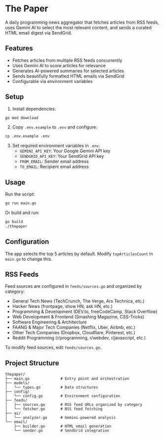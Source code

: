 # The Paper

A daily programming news aggregator that fetches articles from RSS feeds, uses Gemini AI to select the most relevant content, and sends a curated HTML email digest via SendGrid.

## Features

- Fetches articles from multiple RSS feeds concurrently
- Uses Gemini AI to score articles for relevance
- Generates AI-powered summaries for selected articles
- Sends beautifully formatted HTML emails via SendGrid
- Configurable via environment variables

## Setup

1. Install dependencies:
```bash
go mod download
```

2. Copy `.env.example` to `.env` and configure:
```bash
cp .env.example .env
```

3. Set required environment variables in `.env`:
   - `GEMINI_API_KEY`: Your Google Gemini API key
   - `SENDGRID_API_KEY`: Your SendGrid API key
   - `FROM_EMAIL`: Sender email address
   - `TO_EMAIL`: Recipient email address

## Usage

Run the script:
```bash
go run main.go
```

Or build and run:
```bash
go build
./thepaper
```

## Configuration

The app selects the top 5 articles by default. Modify `topArticlesCount` in `main.go` to change this.

## RSS Feeds

Feed sources are configured in `feeds/sources.go` and organized by category:
- General Tech News (TechCrunch, The Verge, Ars Technica, etc.)
- Hacker News (frontpage, show HN, ask HN, etc.)
- Programming & Development (DEV.to, freeCodeCamp, Stack Overflow)
- Web Development & Frontend (Smashing Magazine, CSS-Tricks)
- Software Engineering & Architecture
- FAANG & Major Tech Companies (Netflix, Uber, Airbnb, etc.)
- Other Tech Companies (Dropbox, Cloudflare, Pinterest, etc.)
- Reddit Programming (r/programming, r/webdev, r/javascript, etc.)

To modify feed sources, edit `feeds/sources.go`.

## Project Structure

```
thepaper/
├── main.go              # Entry point and orchestration
├── models/
│   └── types.go         # Data structures
├── config/
│   └── config.go        # Environment configuration
├── feeds/
│   ├── sources.go       # RSS feed URLs organized by category
│   └── fetcher.go       # RSS feed fetching
├── ai/
│   └── analyzer.go      # Gemini-powered analysis
└── email/
    ├── builder.go       # HTML email generation
    └── sender.go        # SendGrid integration
```
